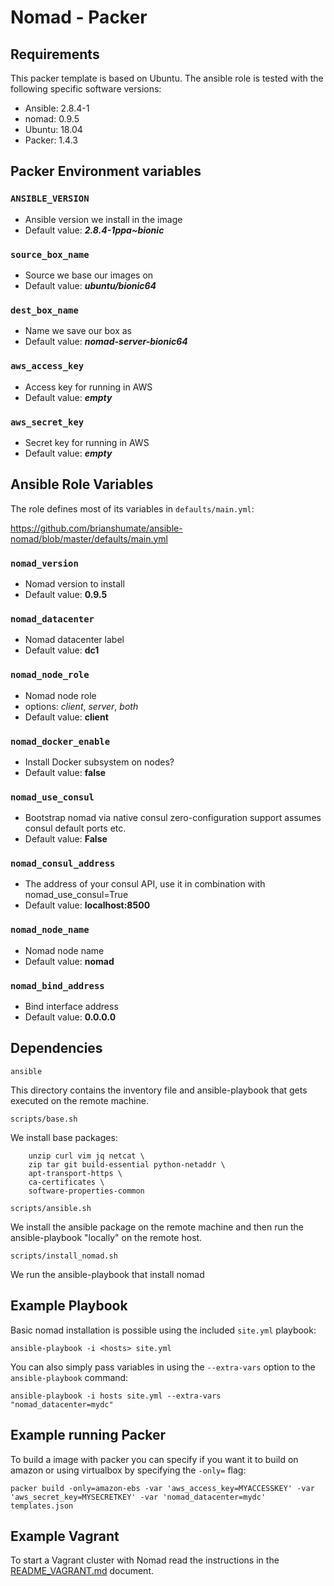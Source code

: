 # Nomad - Packer

## Requirements

This packer template is based on Ubuntu. 
The ansible role is tested with the following specific software versions:

* Ansible: 2.8.4-1
* nomad: 0.9.5
* Ubuntu: 18.04
* Packer: 1.4.3

## Packer Environment variables

### `ANSIBLE_VERSION`
- Ansible version we install in the image
- Default value: ***2.8.4-1ppa~bionic***

### `source_box_name`

- Source we base our images on
- Default value: ***ubuntu/bionic64***

### `dest_box_name`

- Name we save our box as
- Default value: ***nomad-server-bionic64***

### `aws_access_key`

- Access key for running in AWS
- Default value: ***empty***

### `aws_secret_key`

- Secret key for running in AWS
- Default value: ***empty***


## Ansible Role Variables

The role defines most of its variables in `defaults/main.yml`:

https://github.com/brianshumate/ansible-nomad/blob/master/defaults/main.yml

### `nomad_version`

- Nomad version to install
- Default value: **0.9.5**

### `nomad_datacenter`

- Nomad datacenter label
- Default value: **dc1**

### `nomad_node_role`

- Nomad node role
- options: *client*, *server*, *both*
- Default value: **client**

### `nomad_docker_enable`

- Install Docker subsystem on nodes?
- Default value: **false**

### `nomad_use_consul`

- Bootstrap nomad via native consul zero-configuration support
  assumes consul default ports etc.
- Default value: **False**

### `nomad_consul_address`

- The address of your consul API, use it in combination with nomad_use_consul=True
- Default value: **localhost:8500**

### `nomad_node_name`

- Nomad node name
- Default value: **nomad**

### `nomad_bind_address`

- Bind interface address
- Default value: **0.0.0.0**

## Dependencies

`ansible`

This directory contains the inventory file and ansible-playbook that gets executed on the remote machine.

`scripts/base.sh`

We install base packages:

```
    unzip curl vim jq netcat \
    zip tar git build-essential python-netaddr \
    apt-transport-https \
    ca-certificates \
    software-properties-common
```

`scripts/ansible.sh`

We install the ansible package on the remote machine and then run the ansible-playbook "locally" on the remote host.

`scripts/install_nomad.sh`

We run the ansible-playbook that install nomad

## Example Playbook

Basic nomad installation is possible using the included `site.yml` playbook:

```
ansible-playbook -i <hosts> site.yml
```

You can also simply pass variables in using the `--extra-vars` option to the
`ansible-playbook` command:

```
ansible-playbook -i hosts site.yml --extra-vars "nomad_datacenter=mydc"
```

## Example running Packer

To build a image with packer you can specify if you want it to build on amazon or using virtualbox by specifying
the `-only=` flag:

```
packer build -only=amazon-ebs -var 'aws_access_key=MYACCESSKEY' -var 'aws_secret_key=MYSECRETKEY' -var 'nomad_datacenter=mydc' templates.json
```

## Example Vagrant

To start a Vagrant cluster with Nomad read the instructions in the [README_VAGRANT.md](vagrant/README_VAGRANT.md) document.
